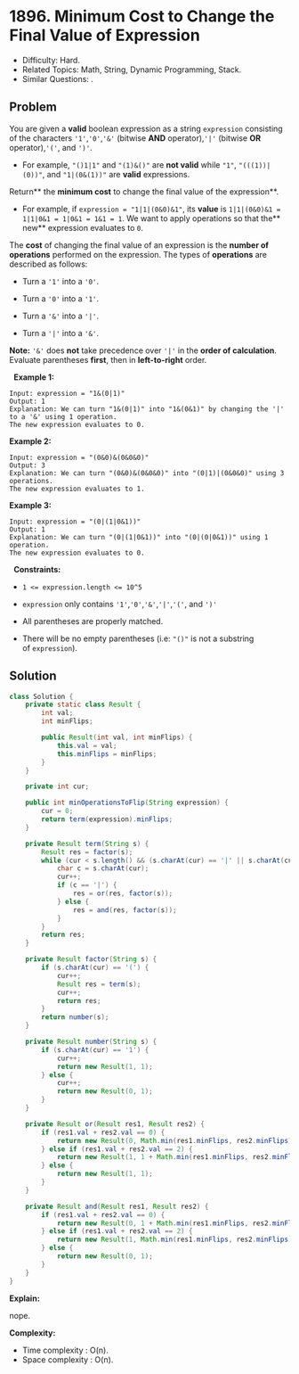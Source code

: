 # 1896. Minimum Cost to Change the Final Value of Expression

- Difficulty: Hard.
- Related Topics: Math, String, Dynamic Programming, Stack.
- Similar Questions: .

## Problem

You are given a **valid** boolean expression as a string ```expression``` consisting of the characters ```'1'```,```'0'```,```'&'``` (bitwise **AND** operator),```'|'``` (bitwise **OR** operator),```'('```, and ```')'```.


	
- For example, ```"()1|1"``` and ```"(1)&()"``` are **not valid** while ```"1"```, ```"(((1))|(0))"```, and ```"1|(0&(1))"``` are **valid** expressions.


Return** the **minimum cost** to change the final value of the expression**.


	
- For example, if ```expression = "1|1|(0&0)&1"```, its **value** is ```1|1|(0&0)&1 = 1|1|0&1 = 1|0&1 = 1&1 = 1```. We want to apply operations so that the** new** expression evaluates to ```0```.


The **cost** of changing the final value of an expression is the **number of operations** performed on the expression. The types of **operations** are described as follows:


	
- Turn a ```'1'``` into a ```'0'```.
	
- Turn a ```'0'``` into a ```'1'```.
	
- Turn a ```'&'``` into a ```'|'```.
	
- Turn a ```'|'``` into a ```'&'```.


**Note:** ```'&'``` does **not** take precedence over ```'|'``` in the **order of calculation**. Evaluate parentheses **first**, then in **left-to-right** order.

 
**Example 1:**

```
Input: expression = "1&(0|1)"
Output: 1
Explanation: We can turn "1&(0|1)" into "1&(0&1)" by changing the '|' to a '&' using 1 operation.
The new expression evaluates to 0. 
```

**Example 2:**

```
Input: expression = "(0&0)&(0&0&0)"
Output: 3
Explanation: We can turn "(0&0)&(0&0&0)" into "(0|1)|(0&0&0)" using 3 operations.
The new expression evaluates to 1.
```

**Example 3:**

```
Input: expression = "(0|(1|0&1))"
Output: 1
Explanation: We can turn "(0|(1|0&1))" into "(0|(0|0&1))" using 1 operation.
The new expression evaluates to 0.
```

 
**Constraints:**


	
- ```1 <= expression.length <= 10^5```
	
- ```expression``` only contains ```'1'```,```'0'```,```'&'```,```'|'```,```'('```, and ```')'```
	
- All parentheses are properly matched.
	
- There will be no empty parentheses (i.e: ```"()"``` is not a substring of ```expression```).



## Solution

```java
class Solution {
    private static class Result {
        int val;
        int minFlips;

        public Result(int val, int minFlips) {
            this.val = val;
            this.minFlips = minFlips;
        }
    }

    private int cur;

    public int minOperationsToFlip(String expression) {
        cur = 0;
        return term(expression).minFlips;
    }

    private Result term(String s) {
        Result res = factor(s);
        while (cur < s.length() && (s.charAt(cur) == '|' || s.charAt(cur) == '&')) {
            char c = s.charAt(cur);
            cur++;
            if (c == '|') {
                res = or(res, factor(s));
            } else {
                res = and(res, factor(s));
            }
        }
        return res;
    }

    private Result factor(String s) {
        if (s.charAt(cur) == '(') {
            cur++;
            Result res = term(s);
            cur++;
            return res;
        }
        return number(s);
    }

    private Result number(String s) {
        if (s.charAt(cur) == '1') {
            cur++;
            return new Result(1, 1);
        } else {
            cur++;
            return new Result(0, 1);
        }
    }

    private Result or(Result res1, Result res2) {
        if (res1.val + res2.val == 0) {
            return new Result(0, Math.min(res1.minFlips, res2.minFlips));
        } else if (res1.val + res2.val == 2) {
            return new Result(1, 1 + Math.min(res1.minFlips, res2.minFlips));
        } else {
            return new Result(1, 1);
        }
    }

    private Result and(Result res1, Result res2) {
        if (res1.val + res2.val == 0) {
            return new Result(0, 1 + Math.min(res1.minFlips, res2.minFlips));
        } else if (res1.val + res2.val == 2) {
            return new Result(1, Math.min(res1.minFlips, res2.minFlips));
        } else {
            return new Result(0, 1);
        }
    }
}
```

**Explain:**

nope.

**Complexity:**

* Time complexity : O(n).
* Space complexity : O(n).
